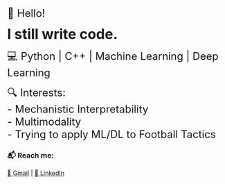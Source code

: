 <span style="font-size: 24px;">👋 Hello!</span>  

<span style="font-size: 32px; font-weight: bold;">I still write code.</span>  

<span style="font-size: 24px;">💻 Python | C++ | Machine Learning | Deep Learning</span>  

<span style="font-size: 24px;">🔍 Interests:</span>  
<span style="font-size: 24px;">- Mechanistic Interpretability</span>  
<span style="font-size: 24px;">- Multimodality</span>  
<span style="font-size: 24px;">- Trying to apply ML/DL to Football Tactics</span>    

### 📬 Reach me:  
[📧 Gmail](mailto:mokshagrawal42@gmail.com) | [💼 LinkedIn](https://www.linkedin.com/in/moksh-agrawal-805ab424a/)  


